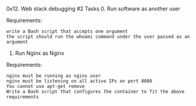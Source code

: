 0x12. Web stack debugging #2
Tasks
0. Run software as another user

Requirements:

    write a Bash script that accepts one argument
    the script should run the whoami command under the user passed as an argument

1. Run Nginx as Nginx

Requirements:

    nginx must be running as nginx user
    nginx must be listening on all active IPs on port 8080
    You cannot use apt-get remove
    Write a Bash script that configures the container to fit the above requirements
